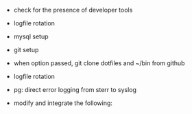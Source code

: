 
- check for the presence of developer tools
- logfile rotation
- mysql setup
- git setup
- when option passed, git clone dotfiles and ~/bin from github
- logfile rotation
- pg: direct error logging from sterr to syslog


- modify and integrate the following:

